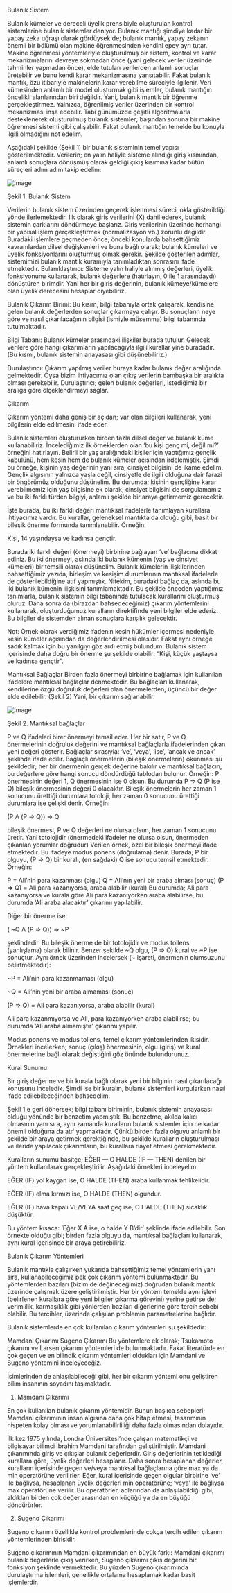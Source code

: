 
Bulanık Sistem

Bulanık kümeler ve dereceli üyelik prensibiyle oluşturulan kontrol sistemlerine bulanık sistemler deniyor. Bulanık mantığı şimdiye kadar bir yapay zeka uğraşı olarak gördüysek de; bulanık mantık, yapay zekanın önemli bir bölümü olan makine öğrenmesinden kendini epey ayrı tutar. Makine öğrenmesi yöntemleriyle oluşturulmuş bir sistem, kontrol ve karar mekanizmalarını devreye sokmadan önce (yani gelecek veriler üzerinde tahminler yapmadan önce), elde tutulan verilerden anlamlı sonuçlar üretebilir ve bunu kendi karar mekanizmasına yansıtabilir. Fakat bulanık mantık, özü itibariyle makinelerin karar verebilme süreciyle ilgilenir. Veri kümesinden anlamlı bir model oluşturmak gibi işlemler, bulanık mantığın öncelikli alanlarından biri değildir. Yani, bulanık mantık bir öğrenme gerçekleştirmez. Yalnızca, öğrenilmiş veriler üzerinden bir kontrol mekanizması inşa edebilir. Tabi günümüzde çeşitli algoritmalarla desteklenerek oluşturulmuş bulanık sistemler; başından sonuna bir makine öğrenmesi sistemi gibi çalışabilir. Fakat bulanık mantığın temelde bu konuyla ilgili olmadığını not edelim.

Aşağıdaki şekilde (Şekil 1) bir bulanık sisteminin temel yapısı gösterilmektedir. Verilerin; en yalın haliyle sisteme alındığı giriş kısmından, anlamlı sonuçlara dönüşmüş olarak geldiği çıkış kısımına kadar bütün süreçleri adım adım takip edelim:

![image](https://user-images.githubusercontent.com/95585677/234553614-600978cf-4110-4c01-b604-e74bd92c81dc.png)

Şekil 1. Bulanık Sistem

Verilerin bulanık sistem üzerinden geçerek işlenmesi süreci, okla gösterildiği yönde ilerlemektedir. İlk olarak giriş verilerini (X) dahil ederek, bulanık sistemin çarklarını döndürmeye başlarız. Giriş verilerinin üzerinde herhangi bir yapısal işlem gerçekleştirmek (normalizasyon vb.) zorunlu değildir. Buradaki işlemlere geçmeden önce, önceki konularda bahsettiğimiz kavramlardan dilsel değişkenleri ve buna bağlı olarak; bulanık kümeleri ve üyelik fonksiyonlarını oluşturmuş olmak gerekir. Şekilde gösterilen adımlar, sistemimizi bulanık mantık kuramıyla tanımladıktan sonrasını ifade etmektedir.
Bulanıklaştırıcı: Sisteme yalın haliyle alınmış değerleri, üyelik fonksiyonunu kullanarak, bulanık değerlere (hatırlayın, 0 ile 1 arasındaydı) dönüştüren birimdir. Yani her bir giriş değerinin, bulanık kümeye/kümelere olan üyelik derecesini hesaplar diyebiliriz.

Bulanık Çıkarım Birimi: Bu kısım, bilgi tabanıyla ortak çalışarak, kendisine gelen bulanık değerlerden sonuçlar çıkarmaya çalışır. Bu sonuçların neye göre ve nasıl çıkarılacağının bilgisi (ismiyle müsemma) bilgi tabanında tutulmaktadır.

Bilgi Tabanı: Bulanık kümeler arasındaki ilişkiler burada tutulur. Gelecek verilere göre hangi çıkarımların yapılacağıyla ilgili kurallar yine buradadır. (Bu kısmı, bulanık sistemin anayasası gibi düşünebiliriz.)

Durulaştırıcı: Çıkarım yapılmış veriler buraya kadar bulanık değer aralığında gelmektedir. Oysa bizim ihtiyacımız olan çıkış verilerin bambaşka bir aralıkta olması gerekebilir. Durulaştırıcı; gelen bulanık değerleri, istediğimiz bir aralığa göre ölçeklendirmeyi sağlar.


Çıkarım

Çıkarım yöntemi daha geniş bir açıdan; var olan bilgileri kullanarak, yeni bilgilerin elde edilmesini ifade eder.

Bulanık sistemleri oluştururken birden fazla dilsel değer ve bulanık küme kullanabiliriz. İncelediğimiz ilk örneklerden olan ‘bu kişi genç mi, değil mi?’ örneğini hatırlayın. Belirli bir yaş aralığındaki kişiler için yaptığımız gençlik kabulünü, hem kesin hem de bulanık kümeler açısından irdelemiştik. Şimdi bu örneğe, kişinin yaş değerinin yanı sıra, cinsiyet bilgisini de ikame edelim. Gençlik algısının yalnızca yaşla değil, cinsiyetle de ilgili olduğuna dair farazi bir öngörümüz olduğunu düşünelim. Bu durumda; kişinin gençliğine karar verebilmemiz için yaş bilgisine ek olarak, cinsiyet bilgisini de sorgulamamız ve bu iki farklı türden bilgiyi, anlamlı şekilde bir araya getirmemiz gerecektir.

İşte burada, bu iki farklı değeri mantıksal ifadelerle tanımlayan kurallara ihtiyacımız vardır. Bu kurallar, geleneksel mantıkta da olduğu gibi, basit bir bileşik önerme formunda tanımlanabilir. Örneğin:

Kişi, 14 yaşındaysa ve kadınsa gençtir.

Burada iki farklı değeri (önermeyi) birbirine bağlayan ‘ve’ bağlacına dikkat ediniz. Bu iki önermeyi, aslında iki bulanık kümenin (yaş ve cinsiyet kümeleri) bir temsili olarak düşünelim. Bulanık kümelerin ilişkilerinden bahsettiğimiz yazıda, birleşim ve kesişim durumlarının mantıksal ifadelerle de gösterilebildiğine atıf yapmıştık. Nitekim, buradaki bağlaç da, aslında bu iki bulanık kümenin ilişkisini tanımlamaktadır. Bu şekilde önceden yaptığımız tanımlarla, bulanık sistemin bilgi tabanında tutulacak kurallarını oluşturmuş oluruz. Daha sonra da (birazdan bahsedeceğimiz) çıkarım yöntemlerini kullanarak, oluşturduğumuz kuralların direktifinde yeni bilgiler elde ederiz. Bu bilgiler de sistemden alınan sonuçlara karşılık gelecektir.

Not: Örnek olarak verdiğimiz ifadenin kesin hükümler içermesi nedeniyle kesin kümeler açısından da değerlendirilmesi olasıdır. Fakat aynı örneğe sadık kalmak için bu yanılgıyı göz ardı etmiş bulundum. Bulanık sistem içerisinde daha doğru bir önerme şu şekilde olabilir: “Kişi, küçük yaştaysa ve kadınsa gençtir”.

Mantıksal Bağlaçlar
Birden fazla önermeyi birbirine bağlamak için kullanılan ifadelere mantıksal bağlaçlar denmektedir. Bu bağlaçları kullanarak, kendilerine özgü doğruluk değerleri olan önermelerden, üçüncü bir değer elde edilebilir. (Şekil 2) Yani, bir çıkarım sağlanabilir.

![image](https://user-images.githubusercontent.com/95585677/234553929-6291f11b-2298-4ddf-aa84-bfdd5a984ec4.png)

Şekil 2. Mantıksal bağlaçlar

P ve Q ifadeleri birer önermeyi temsil eder. Her bir satır, P ve Q önermelerinin doğruluk değerini ve mantıksal bağlaçlarla ifadelerinden çıkan yeni değeri gösterir.
Bağlaçlar sırasıyla: ‘ve’, ‘veya’, ‘ise’, ‘ancak ve ancak’ şeklinde ifade edilir.
Bağlaçlı önermelerin (bileşik önermelerin) okunması şu şekildedir; her bir önermenin gerçek değerine bakılır ve mantıksal bağlacın, bu değerlere göre hangi sonucu döndürdüğü tablodan bulunur. Örneğin: P önermesinin değeri 1, Q önermesinin ise 0 olsun. Bu durumda P ⇒ Q (P ise Q) bileşik önermesinin değeri 0 olacaktır.
Bileşik önermelerin her zaman 1 sonucunu ürettiği durumlara totoloji, her zaman 0 sonucunu ürettiği durumlara ise çelişki denir. Örneğin:

(P Λ (P ⇒ Q)) ⇒ Q

bileşik önermesi, P ve Q değerleri ne olursa olsun, her zaman 1 sonucunu üretir. Yani totolojidir (önermedeki ifadeler ne olursa olsun, önermeden çıkarılan yorumlar doğrudur) Verilen örnek, özel bir bileşik önermeyi ifade etmektedir. Bu ifadeye modus ponens (doğrulama) denir. Burada; P bir olguyu, (P ⇒ Q) bir kuralı, (en sağdaki) Q ise sonucu temsil etmektedir. Örneğin:

P = Ali’nin para kazanması (olgu)
Q = Ali’nın yeni bir araba alması (sonuç)
(P ⇒ Q) = Ali para kazanıyorsa, araba alabilir (kural)
Bu durumda; Ali para kazanıyorsa ve kurala göre Ali para kazanıyorken araba alabilirse, bu durumda ‘Ali araba alacaktır’ çıkarımı yapılabilir.

Diğer bir önerme ise:

( ~Q Λ (P ⇒ Q)) ⇒ ~P

şeklindedir. Bu bileşik önerme de bir totolojidir ve modus tollens (yanlışlama) olarak bilinir. Benzer şekilde ~Q olgu, (P ⇒ Q) kural ve ~P ise sonuçtur. Aynı örnek üzerinden incelersek (~ işareti, önermenin olumsuzunu belirtmektedir):

~P = Ali’nin para kazanmaması (olgu)

~Q = Ali’nin yeni bir araba almaması (sonuç)

(P ⇒ Q) = Ali para kazanıyorsa, araba alabilir (kural)

Ali para kazanmıyorsa ve Ali, para kazanıyorken araba alabilirse; bu durumda ‘Ali araba almamıştır’ çıkarımı yapılır.

Modus ponens ve modus tollens, temel çıkarım yöntemlerinden ikisidir. Örnekleri incelerken; sonuç (çıkış) önermesinin, olgu (giriş) ve kural önermelerine bağlı olarak değiştiğini göz önünde bulundurunuz.

Kural Sunumu

Bir giriş değerine ve bir kurala bağlı olarak yeni bir bilginin nasıl çıkarılacağı konusunu inceledik. Şimdi ise bir kuralın, bulanık sistemleri kurgularken nasıl ifade edilebileceğinden bahsedelim.

Şekil 1.e geri dönersek; bilgi tabanı biriminin, bulanık sistemin anayasası olduğu yönünde bir benzetim yapmıştık. Bu benzetme, akılda kalıcı olmasının yanı sıra, aynı zamanda kuralların bulanık sistemler için ne kadar önemli olduğuna da atıf yapmaktadır. Çünkü birden fazla olguyu anlamlı bir şekilde bir araya getirmek gerektiğinde, bu şekilde kuralların oluşturulması ve ileride yapılacak çıkarımların, bu kurallara riayet etmesi gerekmektedir.

Kuralların sunumu basitçe; 
EĞER — O HALDE (IF — THEN) denilen bir yöntem kullanılarak gerçekleştirilir. Aşağıdaki örnekleri inceleyelim:

EĞER (IF) yol kaygan ise, O HALDE (THEN) araba kullanmak tehlikelidir.

EĞER (IF) elma kırmızı ise, O HALDE (THEN) olgundur.

EĞER (IF) hava kapalı VE/VEYA saat geç ise, O HALDE (THEN) sıcaklık düşüktür.

Bu yöntem kısaca: ‘Eğer X A ise, o halde Y B’dir’ şeklinde ifade edilebilir. Son örnekte olduğu gibi; birden fazla olguyu da, mantıksal bağlaçları kullanarak, aynı kural içerisinde bir araya getirebiliriz.

Bulanık Çıkarım Yöntemleri

Bulanık mantıkla çalışırken yukarıda bahsettiğimiz temel yöntemlerin yanı sıra, kullanabileceğimiz pek çok çıkarım yöntemi bulunmaktadır. Bu yöntemlerden bazıları (bizim de değineceğimiz) doğrudan bulanık mantık üzerinde çalışmak üzere geliştirilmiştir. Her bir yöntem temelde aynı işlevi (belirlenen kurallara göre yeni bilgiler çıkarma görevini) yerine getirse de; verimlilik, karmaşıklık gibi yönlerden bazıları diğerlerine göre tercih sebebi olabilir. Bu tercihler, üzerinde çalışılan problemin parametrelerine bağlıdır.

Bulanık sistemlerde en çok kullanılan çıkarım yöntemleri şu şekildedir:

Mamdani Çıkarımı
Sugeno Çıkarımı
Bu yöntemlere ek olarak; Tsukamoto çıkarımı ve Larsen çıkarımı yöntemleri de bulunmaktadır. Fakat literatürde en çok geçen ve en bilindik çıkarım yöntemleri oldukları için Mamdani ve Sugeno yöntemini inceleyeceğiz.

İsimlerinden de anlaşılabileceği gibi, her bir çıkarım yöntemi onu geliştiren bilim insanının soyadını taşımaktadır.

1. Mamdani Çıkarımı

En çok kullanılan bulanık çıkarım yöntemidir. Bunun başlıca sebepleri; Mamdani çıkarımının insan algısına daha çok hitap etmesi, tasarımının nispeten kolay olması ve yorumlanabilirliliği daha fazla olmasından dolayıdır.

İlk kez 1975 yılında, Londra Üniversitesi’nde çalışan matematikçi ve bilgisayar bilimci İbrahim Mamdani tarafından geliştirilmiştir.
Mamdani çıkarımında giriş ve çıkışlar bulanık değerlerdir.
Giriş değerlerinin tetiklediği kurallara göre, üyelik değerleri hesaplanır. Daha sonra hesaplanan değerler, kuralların içerisinde geçen ve/veya mantıksal bağlaçlarına göre max ya da min operatörüne verilirler. Eğer, kural içerisinde geçen olgular birbirine ‘ve’ ile bağlıysa, hesaplanan üyelik değerleri min operatörüne; ‘veya’ ile bağlıysa max operatörüne verilir. Bu operatörler, adlarından da anlaşılabildiği gibi, aldıkları birden çok değer arasından en küçüğü ya da en büyüğü döndürürler.

2. Sugeno Çıkarımı
 
Sugeno çıkarımı özellikle kontrol problemlerinde çokça tercih edilen çıkarım yöntemlerinden birisidir.

Sugeno çıkarımının Mamdani çıkarımından en büyük farkı: Mamdani çıkarımı bulanık değerlerle çıkış verirken, Sugeno çıkarımı çıkış değerini bir fonksiyon şeklinde vermektedir. Bu yüzden Sugeno çıkarımında durulaştırma işlemleri, genellikle ortalama hesaplamak kadar basit işlemlerdir.
